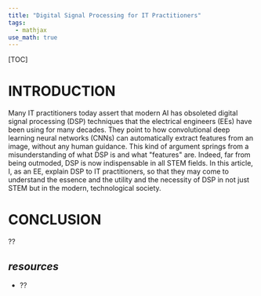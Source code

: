 ```yaml
---
title: "Digital Signal Processing for IT Practitioners"
tags:
  - mathjax
use_math: true
---
```


[TOC]

# INTRODUCTION

Many IT practitioners today assert that modern AI has obsoleted digital signal processing (DSP) techniques that the electrical engineers (EEs) have been using for many decades. They point to how convolutional deep learning neural networks (CNNs) can automatically extract features from an image, without any human guidance. This kind of argument springs from a misunderstanding of what DSP is and what "features" are. Indeed, far from being outmoded, DSP is now indispensable in all STEM fields. In this article, I, as an EE, explain DSP to IT practitioners, so that they may come to understand the essence and the utility and the necessity of DSP in not just STEM but in the modern, technological society.

# CONCLUSION

??

## *resources*

- ??
